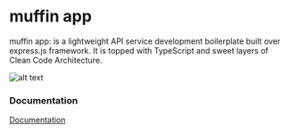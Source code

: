 # muffin app
muffin app: is a lightweight API service development boilerplate built over express.js framework. It is topped with TypeScript and sweet layers of Clean Code Architecture.

![alt text](https://lh3.googleusercontent.com/u/1/drive-viewer/AITFw-za_-KcjXQwd4nAMNynUwmnoB3dSV4LSBKjnk6Bqs3kVykhObqn-ypHcWJefVWaDmQCj08Ab7L_5zcU9-7sWaBSnLfg7Q=w300-h300)


### Documentation
[Documentation](Documentation.md)
